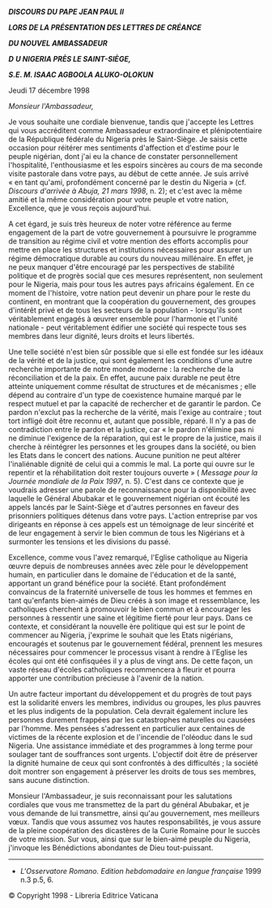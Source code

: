 ***DISCOURS DU PAPE JEAN PAUL II***

***LORS DE LA PRÉSENTATION DES LETTRES DE CRÉANCE***

***DU NOUVEL AMBASSADEUR***

***D*** ***U NIGERIA PRÈS LE SAINT-SIÈGE,***

***S.E. M. ISAAC AGBOOLA ALUKO-OLOKUN***

Jeudi 17 décembre 1998

*Monsieur l'Ambassadeur,*

Je vous souhaite une cordiale bienvenue, tandis que j'accepte les Lettres qui vous accréditent comme Ambassadeur extraordinaire et plénipotentiaire de la République fédérale du Nigeria près le Saint-Siège. Je saisis cette occasion pour réitérer mes sentiments d'affection et d'estime pour le peuple nigérian, dont j'ai eu la chance de constater personnellement l'hospitalité, l'enthousiasme et les espoirs sincères au cours de ma seconde visite pastorale dans votre pays, au début de cette année. Je suis arrivé « en tant qu'ami, profondément concerné par le destin du Nigeria » (cf. *Discours d'arrivée à Abuja, 21 mars 1998*, n. 2); et c'est avec la même amitié et la même considération pour votre peuple et votre nation, Excellence, que je vous reçois aujourd'hui.

A cet égard, je suis très heureux de noter votre référence au ferme engagement de la part de votre gouvernement à poursuivre le programme de transition au régime civil et votre mention des efforts accomplis pour mettre en place les structures et institutions nécessaires pour assurer un régime démocratique durable au cours du nouveau millénaire. En effet, je ne peux manquer d'être encouragé par les perspectives de stabilité politique et de progrès social que ces mesures représentent, non seulement pour le Nigeria, mais pour tous les autres pays africains également. En ce moment de l'histoire, votre nation peut devenir un phare pour le reste du continent, en montrant que la coopération du gouvernement, des groupes d'intérêt privé et de tous les secteurs de la population - lorsqu'ils sont véritablement engagés à œuvrer ensemble pour l'harmonie et l'unité nationale - peut véritablement édifier une société qui respecte tous ses membres dans leur dignité, leurs droits et leurs libertés.

Une telle société n'est bien sûr possible que si elle est fondée sur les idéaux de la vérité et de la justice, qui sont également les conditions d'une autre recherche importante de notre monde moderne : la recherche de la réconciliation et de la paix. En effet, aucune paix durable ne peut être atteinte uniquement comme résultat de structures et de mécanismes ; elle dépend au contraire d'un type de coexistence humaine marqué par le respect mutuel et par la capacité de rechercher et de garantir le pardon. Ce pardon n'exclut pas la recherche de la vérité, mais l'exige au contraire ; tout tort infligé doit être reconnu et, autant que possible, réparé. Il n'y a pas de contradiction entre le pardon et la justice, car « le pardon n'élimine pas ni ne diminue l'exigence de la réparation, qui est le propre de la justice, mais il cherche à réintégrer les personnes et les groupes dans la société, ou bien les Etats dans le concert des nations. Aucune punition ne peut altérer l'inaliénable dignité de celui qui a commis le mal. La porte qui ouvre sur le repentir et la réhabilitation doit rester toujours ouverte » ( *Message pour la Journée mondiale de la Paix 1997*, n. 5). C'est dans ce contexte que je voudrais adresser une parole de reconnaissance pour la disponibilité avec laquelle le Général Abubakar et le gouvernement nigérian ont écouté les appels lancés par le Saint-Siège et d'autres personnes en faveur des prisonniers politiques détenus dans votre pays. L'action entreprise par vos dirigeants en réponse à ces appels est un témoignage de leur sincérité et de leur engagement à servir le bien commun de tous les Nigérians et à surmonter les tensions et les divisions du passé.

Excellence, comme vous l'avez remarqué, l'Eglise catholique au Nigeria œuvre depuis de nombreuses années avec zèle pour le développement humain, en particulier dans le domaine de l'éducation et de la santé, apportant un grand bénéfice pour la société. Etant profondément convaincus de la fraternité universelle de tous les hommes et femmes en tant qu'enfants bien-aimés de Dieu créés à son image et ressemblance, les catholiques cherchent à promouvoir le bien commun et à encourager les personnes à ressentir une saine et légitime fierté pour leur pays. Dans ce contexte, et considérant la nouvelle ère politique qui est sur le point de commencer au Nigeria, j'exprime le souhait que les Etats nigérians, encouragés et soutenus par le gouvernement fédéral, prennent les mesures nécessaires pour commencer le processus visant à rendre à l'Eglise les écoles qui ont été confisquées il y a plus de vingt ans. De cette façon, un vaste réseau d'écoles catholiques recommencera à fleurir et pourra apporter une contribution précieuse à l'avenir de la nation.

Un autre facteur important du développement et du progrès de tout pays est la solidarité envers les membres, individus ou groupes, les plus pauvres et les plus indigents de la population. Cela devrait également inclure les personnes durement frappées par les catastrophes naturelles ou causées par l'homme. Mes pensées s'adressent en particulier aux centaines de victimes de la récente explosion et de l'incendie de l'oléoduc dans le sud Nigeria. Une assistance immédiate et des programmes à long terme pour soulager tant de souffrances sont urgents. L'objectif doit être de préserver la dignité humaine de ceux qui sont confrontés à des difficultés ; la société doit montrer son engagement à préserver les droits de tous ses membres, sans aucune distinction.

Monsieur l'Ambassadeur, je suis reconnaissant pour les salutations cordiales que vous me transmettez de la part du général Abubakar, et je vous demande de lui transmettre, ainsi qu'au gouvernement, mes meilleurs vœux. Tandis que vous assumez vos hautes responsabilités, je vous assure de la pleine coopération des dicastères de la Curie Romaine pour le succès de votre mission. Sur vous, ainsi que sur le bien-aimé peuple du Nigeria, j'invoque les Bénédictions abondantes de Dieu tout-puissant.

* * *

* *L'Osservatore Romano. Edition hebdomadaire en langue française* 1999 n.3 p.5, 6.

© Copyright 1998 - Libreria Editrice Vaticana